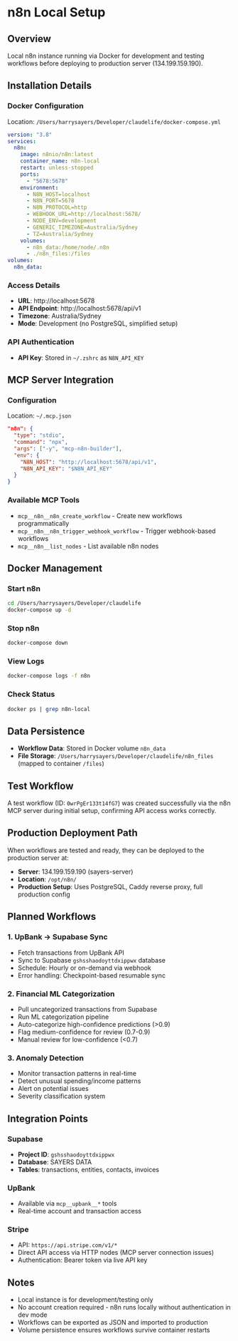 # n8n Local Setup

## Overview
Local n8n instance running via Docker for development and testing workflows before deploying to production server (134.199.159.190).

## Installation Details

### Docker Configuration
Location: `/Users/harrysayers/Developer/claudelife/docker-compose.yml`

```yaml
version: "3.8"
services:
  n8n:
    image: n8nio/n8n:latest
    container_name: n8n-local
    restart: unless-stopped
    ports:
      - "5678:5678"
    environment:
      - N8N_HOST=localhost
      - N8N_PORT=5678
      - N8N_PROTOCOL=http
      - WEBHOOK_URL=http://localhost:5678/
      - NODE_ENV=development
      - GENERIC_TIMEZONE=Australia/Sydney
      - TZ=Australia/Sydney
    volumes:
      - n8n_data:/home/node/.n8n
      - ./n8n_files:/files
volumes:
  n8n_data:
```

### Access Details
- **URL**: http://localhost:5678
- **API Endpoint**: http://localhost:5678/api/v1
- **Timezone**: Australia/Sydney
- **Mode**: Development (no PostgreSQL, simplified setup)

### API Authentication
- **API Key**: Stored in `~/.zshrc` as `N8N_API_KEY`

## MCP Server Integration

### Configuration
Location: `~/.mcp.json`

```json
"n8n": {
  "type": "stdio",
  "command": "npx",
  "args": ["-y", "mcp-n8n-builder"],
  "env": {
    "N8N_HOST": "http://localhost:5678/api/v1",
    "N8N_API_KEY": "$N8N_API_KEY"
  }
}
```

### Available MCP Tools
- `mcp__n8n__n8n_create_workflow` - Create new workflows programmatically
- `mcp__n8n__n8n_trigger_webhook_workflow` - Trigger webhook-based workflows
- `mcp__n8n__list_nodes` - List available n8n nodes

## Docker Management

### Start n8n
```bash
cd /Users/harrysayers/Developer/claudelife
docker-compose up -d
```

### Stop n8n
```bash
docker-compose down
```

### View Logs
```bash
docker-compose logs -f n8n
```

### Check Status
```bash
docker ps | grep n8n-local
```

## Data Persistence
- **Workflow Data**: Stored in Docker volume `n8n_data`
- **File Storage**: `/Users/harrysayers/Developer/claudelife/n8n_files` (mapped to container `/files`)

## Test Workflow
A test workflow (ID: `0wrPgEr133t14fG7`) was created successfully via the n8n MCP server during initial setup, confirming API access works correctly.

## Production Deployment Path
When workflows are tested and ready, they can be deployed to the production server at:
- **Server**: 134.199.159.190 (sayers-server)
- **Location**: `/opt/n8n/`
- **Production Setup**: Uses PostgreSQL, Caddy reverse proxy, full production config

## Planned Workflows

### 1. UpBank → Supabase Sync
- Fetch transactions from UpBank API
- Sync to Supabase `gshsshaodoyttdxippwx` database
- Schedule: Hourly or on-demand via webhook
- Error handling: Checkpoint-based resumable sync

### 2. Financial ML Categorization
- Pull uncategorized transactions from Supabase
- Run ML categorization pipeline
- Auto-categorize high-confidence predictions (>0.9)
- Flag medium-confidence for review (0.7-0.9)
- Manual review for low-confidence (<0.7)

### 3. Anomaly Detection
- Monitor transaction patterns in real-time
- Detect unusual spending/income patterns
- Alert on potential issues
- Severity classification system

## Integration Points

### Supabase
- **Project ID**: `gshsshaodoyttdxippwx`
- **Database**: SAYERS DATA
- **Tables**: transactions, entities, contacts, invoices

### UpBank
- Available via `mcp__upbank__*` tools
- Real-time account and transaction access

### Stripe
- API: `https://api.stripe.com/v1/*`
- Direct API access via HTTP nodes (MCP server connection issues)
- Authentication: Bearer token via live API key

## Notes
- Local instance is for development/testing only
- No account creation required - n8n runs locally without authentication in dev mode
- Workflows can be exported as JSON and imported to production
- Volume persistence ensures workflows survive container restarts
